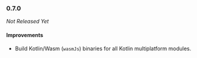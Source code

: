 ### 0.7.0

_Not Released Yet_

#### Improvements

- Build Kotlin/Wasm (`wasmJs`) binaries for all Kotlin multiplatform modules.